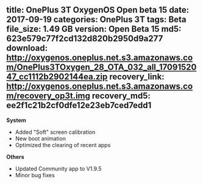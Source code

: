 title: OnePlus 3T OxygenOS Open beta 15
date: 2017-09-19
categories: OnePlus 3T
tags: Beta
file_size: 1.49 GB
version: Open Beta 15
md5: 623e579c77f2cd132d820b2950d9a277
download: http://oxygenos.oneplus.net.s3.amazonaws.com/OnePlus3TOxygen_28_OTA_032_all_1709152047_cc1112b2902144ea.zip
recovery_link: http://oxygenos.oneplus.net.s3.amazonaws.com/recovery_op3t.img
recovery_md5: ee2f1c21b2cf0dfe12e23eb7ced7edd1
---
**System** 
* Added "Soft" screen calibration
* New boot animation
* Optimized the clearing of recent apps

**Others**
* Updated Community app to V1.9.5
* Minor bug fixes
